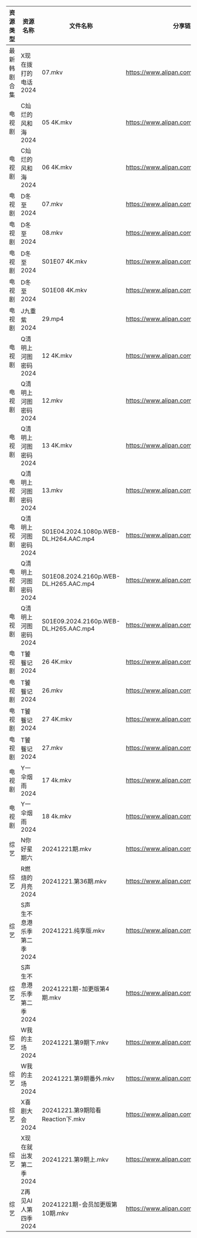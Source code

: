 | 资源类型   | 资源名称            | 文件名称                                  | 分享链接                                 | 更新时间                |
| ------ | --------------- | ------------------------------------- | ------------------------------------ | ------------------- |
| 最新韩剧合集 | X现在拨打的电话2024    | 07.mkv                                | https://www.alipan.com/s/DANVjzWMEL4 | 2024-12-21 00:08:59 |
| 电视剧    | C灿烂的风和海2024     | 05 4K.mkv                             | https://www.alipan.com/s/1ZcvwYjp3jJ | 2024-12-21 00:05:13 |
| 电视剧    | C灿烂的风和海2024     | 06 4K.mkv                             | https://www.alipan.com/s/1ZcvwYjp3jJ | 2024-12-21 00:05:12 |
| 电视剧    | D冬至2024         | 07.mkv                                | https://www.alipan.com/s/VqftwFzimA1 | 2024-12-21 20:05:16 |
| 电视剧    | D冬至2024         | 08.mkv                                | https://www.alipan.com/s/VqftwFzimA1 | 2024-12-21 20:05:16 |
| 电视剧    | D冬至2024         | S01E07 4K.mkv                         | https://www.alipan.com/s/VqftwFzimA1 | 2024-12-21 20:05:16 |
| 电视剧    | D冬至2024         | S01E08 4K.mkv                         | https://www.alipan.com/s/VqftwFzimA1 | 2024-12-21 20:05:16 |
| 电视剧    | J九重紫2024        | 29.mp4                                | https://www.alipan.com/s/N7GQMbY99Gt | 2024-12-21 20:05:30 |
| 电视剧    | Q清明上河图密码2024    | 12 4K.mkv                             | https://www.alipan.com/s/uQPMzifGjR6 | 2024-12-21 19:06:02 |
| 电视剧    | Q清明上河图密码2024    | 12.mkv                                | https://www.alipan.com/s/uQPMzifGjR6 | 2024-12-21 19:06:02 |
| 电视剧    | Q清明上河图密码2024    | 13 4K.mkv                             | https://www.alipan.com/s/uQPMzifGjR6 | 2024-12-21 19:06:02 |
| 电视剧    | Q清明上河图密码2024    | 13.mkv                                | https://www.alipan.com/s/uQPMzifGjR6 | 2024-12-21 19:06:01 |
| 电视剧    | Q清明上河图密码2024    | S01E04.2024.1080p.WEB-DL.H264.AAC.mp4 | https://www.alipan.com/s/uQPMzifGjR6 | 2024-12-21 19:06:01 |
| 电视剧    | Q清明上河图密码2024    | S01E08.2024.2160p.WEB-DL.H265.AAC.mp4 | https://www.alipan.com/s/uQPMzifGjR6 | 2024-12-21 19:06:01 |
| 电视剧    | Q清明上河图密码2024    | S01E09.2024.2160p.WEB-DL.H265.AAC.mp4 | https://www.alipan.com/s/uQPMzifGjR6 | 2024-12-21 19:06:01 |
| 电视剧    | T饕餮记2024        | 26 4K.mkv                             | https://www.alipan.com/s/Rn244KUMhV7 | 2024-12-21 16:06:23 |
| 电视剧    | T饕餮记2024        | 26.mkv                                | https://www.alipan.com/s/Rn244KUMhV7 | 2024-12-21 13:06:11 |
| 电视剧    | T饕餮记2024        | 27 4K.mkv                             | https://www.alipan.com/s/Rn244KUMhV7 | 2024-12-21 16:06:23 |
| 电视剧    | T饕餮记2024        | 27.mkv                                | https://www.alipan.com/s/Rn244KUMhV7 | 2024-12-21 13:06:11 |
| 电视剧    | Y一伞烟雨2024       | 17 4k.mkv                             | https://www.alipan.com/s/ACzUDPGds32 | 2024-12-21 13:06:18 |
| 电视剧    | Y一伞烟雨2024       | 18 4k.mkv                             | https://www.alipan.com/s/ACzUDPGds32 | 2024-12-21 13:06:18 |
| 综艺     | N你好星期六          | 20241221期.mkv                         | https://www.alipan.com/s/V89qnjC6T3z | 2024-12-21 21:07:13 |
| 综艺     | R燃烧的月亮2024      | 20241221.第36期.mkv                     | https://www.alipan.com/s/S4qcpFUguQa | 2024-12-21 14:07:35 |
| 综艺     | S声生不息港乐季第二季2024 | 20241221.纯享版.mkv                      | https://www.alipan.com/s/UNcuH6NR3w3 | 2024-12-21 14:07:40 |
| 综艺     | S声生不息港乐季第二季2024 | 20241221期-加更版第4期.mkv                  | https://www.alipan.com/s/UNcuH6NR3w3 | 2024-12-21 14:07:40 |
| 综艺     | W我的主场2024       | 20241221.第9期下.mkv                     | https://www.alipan.com/s/KLxaNppeykr | 2024-12-21 13:08:32 |
| 综艺     | W我的主场2024       | 20241221.第9期番外.mkv                    | https://www.alipan.com/s/KLxaNppeykr | 2024-12-21 13:08:31 |
| 综艺     | X喜剧大会2024       | 20241221.第9期陪看Reaction下.mkv           | https://www.alipan.com/s/csZtJtZJbGQ | 2024-12-21 13:08:37 |
| 综艺     | X现在就出发第二季2024   | 20241221.第9期上.mkv                     | https://www.alipan.com/s/y7nEptKoEYs | 2024-12-21 13:08:40 |
| 综艺     | Z再见AI人第四季2024   | 20241221期-会员加更版第10期.mkv               | https://www.alipan.com/s/x547zMqipVp | 2024-12-21 14:08:31 |
